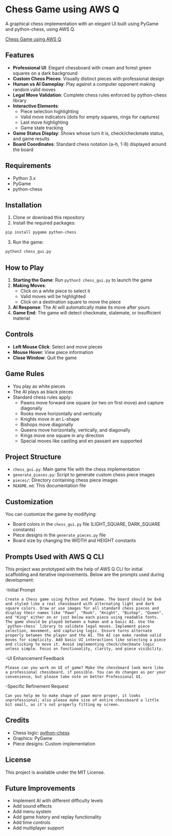 # Chess Game using AWS Q

A graphical chess implementation with an elegant UI built using PyGame and python-chess, using AWS Q.

[Chess Game using AWS Q](https://youtu.be/OZM6BmLVeYU)

## Features

- **Professional UI**: Elegant chessboard with cream and forest green squares on a dark background
- **Custom Chess Pieces**: Visually distinct pieces with professional design
- **Human vs AI Gameplay**: Play against a computer opponent making random valid moves
- **Legal Move Validation**: Complete chess rules enforced by python-chess library
- **Interactive Elements**:
  - Piece selection highlighting
  - Valid move indicators (dots for empty squares, rings for captures)
  - Last move highlighting
  - Game state tracking
- **Game Status Display**: Shows whose turn it is, check/checkmate status, and game results
- **Board Coordinates**: Standard chess notation (a-h, 1-8) displayed around the board

## Requirements

- Python 3.x
- PyGame
- python-chess

## Installation

1. Clone or download this repository
2. Install the required packages:

```bash
pip install pygame python-chess
```

3. Run the game:

```bash
python3 chess_gui.py
```

## How to Play

1. **Starting the Game**: Run `python3 chess_gui.py` to launch the game
2. **Making Moves**:
   - Click on a white piece to select it
   - Valid moves will be highlighted
   - Click on a destination square to move the piece
3. **AI Response**: The AI will automatically make its move after yours
4. **Game End**: The game will detect checkmate, stalemate, or insufficient material

## Controls

- **Left Mouse Click**: Select and move pieces
- **Mouse Hover**: View piece information
- **Close Window**: Quit the game

## Game Rules

- You play as white pieces
- The AI plays as black pieces
- Standard chess rules apply:
  - Pawns move forward one square (or two on first move) and capture diagonally
  - Rooks move horizontally and vertically
  - Knights move in an L-shape
  - Bishops move diagonally
  - Queens move horizontally, vertically, and diagonally
  - Kings move one square in any direction
  - Special moves like castling and en passant are supported

## Project Structure

- `chess_gui.py`: Main game file with the chess implementation
- `generate_pieces.py`: Script to generate custom chess piece images
- `pieces/`: Directory containing chess piece images
- `README.md`: This documentation file

## Customization

You can customize the game by modifying:

- Board colors in the `chess_gui.py` file (LIGHT_SQUARE, DARK_SQUARE constants)
- Piece designs in the `generate_pieces.py` file
- Board size by changing the WIDTH and HEIGHT constants

## Prompts Used with AWS Q CLI
This project was prototyped with the help of AWS Q CLI for initial scaffolding and iterative improvements. Below are the prompts used during development:

-Initial Prompt
```
Create a Chess game using Python and PyGame. The board should be 8x8 and styled like a real chessboard with alternating light and dark square colors. Draw or use images for all standard chess pieces and display their names like "Pawn", "Rook", "Knight", "Bishop", "Queen", and "King" either on or just below each piece using readable fonts. The game should be played between a human and a basic AI. Use the `python-chess` library to validate legal moves. Implement piece selection, movement, and capturing logic. Ensure turns alternate properly between the player and the AI. The AI can make random valid moves for simplicity. Add basic UI interactions like selecting a piece and clicking to move it. Avoid implementing check/checkmate logic unless simple. Focus on functionality, clarity, and piece visibility.
```
-UI Enhancement Feedback
```
Please can you work on UI of game? Make the chessboard look more like a professional chessboard, if possible. You can do changes as per your convenience, but please take note on better Professional UI.
```
-Specific Refinement Request
```
Can you help me to make shape of pawn more proper, it looks unprofessional; also please make size of entire chessboard a little bit small, as it's not properly fitting my screen.
```
## Credits

- Chess logic: [python-chess](https://python-chess.readthedocs.io/)
- Graphics: PyGame
- Piece designs: Custom implementation

## License

This project is available under the MIT License.

## Future Improvements

- Implement AI with different difficulty levels
- Add sound effects
- Add menu system
- Add game history and replay functionality
- Add time controls
- Add multiplayer support
